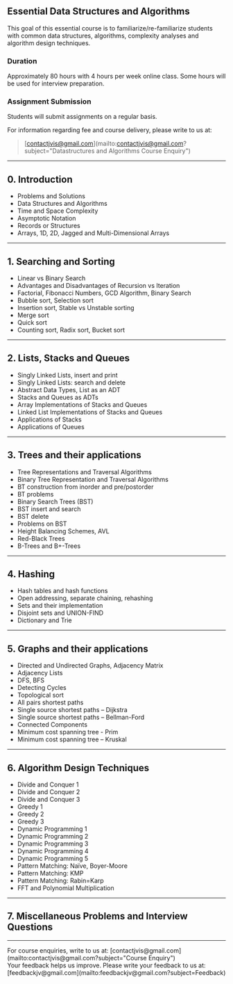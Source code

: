 ## Essential Data Structures and Algorithms

This goal of this essential course is to familiarize/re-familiarize students with common data structures, algorithms, complexity analyses and algorithm design techniques.

### Duration
Approximately 80 hours with 4 hours per week online class.
Some hours will be used for interview preparation.

### Assignment Submission
Students will submit assignments on a regular basis.

For information regarding fee and course delivery, please write to us at:<br>
> [contactjvis@gmail.com](mailto:contactjvis@gmail.com?subject="Datastructures and Algorithms Course Enquiry")<br>

<hr>

## 0. Introduction
- Problems and Solutions
- Data Structures and Algorithms
- Time and Space Complexity
- Asymptotic Notation
- Records or Structures
- Arrays, 1D, 2D, Jagged and Multi-Dimensional Arrays

---
## 1. Searching and Sorting
- Linear vs Binary Search
- Advantages and Disadvantages of Recursion vs Iteration
- Factorial, Fibonacci Numbers, GCD Algorithm, Binary Search
- Bubble sort, Selection sort
- Insertion sort, Stable vs Unstable sorting
- Merge sort
- Quick sort
- Counting sort, Radix sort, Bucket sort

---
## 2. Lists, Stacks and Queues
- Singly Linked Lists, insert and print
- Singly Linked Lists: search and delete
- Abstract Data Types, List as an ADT
- Stacks and Queues as ADTs
- Array Implementations of Stacks and Queues
- Linked List Implementations of Stacks and Queues
- Applications of Stacks
- Applications of Queues

---
## 3. Trees and their applications
- Tree Representations and Traversal Algorithms
- Binary Tree Representation and Traversal Algorithms
- BT construction from inorder and pre/postorder
- BT problems
- Binary Search Trees (BST)
- BST insert and search
- BST delete
- Problems on BST
- Height Balancing Schemes, AVL 
- Red-Black Trees
- B-Trees and B+-Trees

---
## 4. Hashing
- Hash tables and hash functions
- Open addressing, separate chaining, rehashing
- Sets and their implementation
- Disjoint sets and UNION-FIND
- Dictionary and Trie

---
## 5. Graphs and their applications
- Directed and Undirected Graphs, Adjacency Matrix
- Adjacency Lists
- DFS, BFS 
- Detecting Cycles
- Topological sort
- All pairs shortest paths
- Single source shortest paths – Dijkstra
- Single source shortest paths – Bellman-Ford
- Connected Components
- Minimum cost spanning tree - Prim
- Minimum cost spanning tree – Kruskal

---
## 6. Algorithm Design Techniques
- Divide and Conquer 1
- Divide and Conquer 2
- Divide and Conquer 3
- Greedy 1
- Greedy 2
- Greedy 3
- Dynamic Programming 1
- Dynamic Programming 2
- Dynamic Programming 3
- Dynamic Programming 4
- Dynamic Programming 5
- Pattern Matching: Naïve, Boyer-Moore
- Pattern Matching: KMP
- Pattern Matching: Rabin=Karp
- FFT and Polynomial Multiplication

---
## 7. Miscellaneous Problems and Interview Questions

<hr>
For course enquiries, write to us at: [contactjvis@gmail.com](mailto:contactjvis@gmail.com?subject="Course Enquiry")<br>
Your feedback helps us improve. Please write your feedback to us at: [feedbackjv@gmail.com](mailto:feedbackjv@gmail.com?subject=Feedback)
